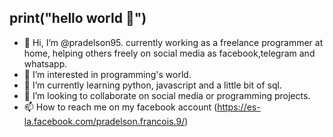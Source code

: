 ## print("hello world 👋")
- 👋 Hi, I’m @pradelson95. currently working as a freelance programmer at home, helping others freely on social media as facebook,telegram and whatsapp.
- 👀 I’m interested in programming's world.
- 🌱 I’m currently learning python, javascript and a little bit of sql.
- 💞️ I’m looking to collaborate on social media or programming projects.
- 📫 How to reach me on my facebook account (https://es-la.facebook.com/pradelson.francois.9/)

<!---
pradelson95/pradelson95 is a ✨ special ✨ repository because its `README.md` (this file) appears on your GitHub profile.
You can click the Preview link to take a look at your changes.
--->
